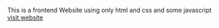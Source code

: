 This is a frontend Website using only html and css and some javascript  
[visit website](https://ankit-modi39.github.io/ShoeBrand_frontend/)
